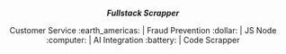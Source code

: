 
***<p style="text-align: center;"> Fullstack Scrapper  </p>***
<p style="text-align: center;">Customer Service :earth_americas: | Fraud Prevention :dollar: | JS Node :computer: | AI Integration :battery: | Code Scrapper</p>

